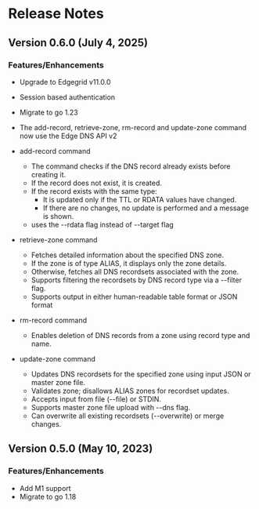 # Release Notes

## Version 0.6.0 (July 4, 2025)

### Features/Enhancements

* Upgrade to Edgegrid v11.0.0 
* Session based authentication
* Migrate to go 1.23
* The add-record, retrieve-zone, rm-record and update-zone command now use the Edge DNS API v2

* add-record command
    - The command checks if the DNS record already exists before creating it.
    - If the record does not exist, it is created.
    - If the record exists with the same type:
        - It is updated only if the TTL or RDATA values have changed.
        - If there are no changes, no update is performed and a message is shown.
    - uses the --rdata flag instead of --target flag


* retrieve-zone command
    - Fetches detailed information about the specified DNS zone.
    - If the zone is of type ALIAS, it displays only the zone details.
    - Otherwise, fetches all DNS recordsets associated with the zone.
    - Supports filtering the recordsets by DNS record type via a --filter flag.
    - Supports output in either human-readable table format or JSON format

* rm-record command
    - Enables deletion of DNS records from a zone using record type and name.

* update-zone command
    - Updates DNS recordsets for the specified zone using input JSON or master zone file.
    - Validates zone; disallows ALIAS zones for recordset updates.
    - Accepts input from file (--file) or STDIN.
    - Supports master zone file upload with --dns flag.
    - Can overwrite all existing recordsets (--overwrite) or merge changes.

## Version 0.5.0 (May 10, 2023)

### Features/Enhancements

* Add M1 support
* Migrate to go 1.18







